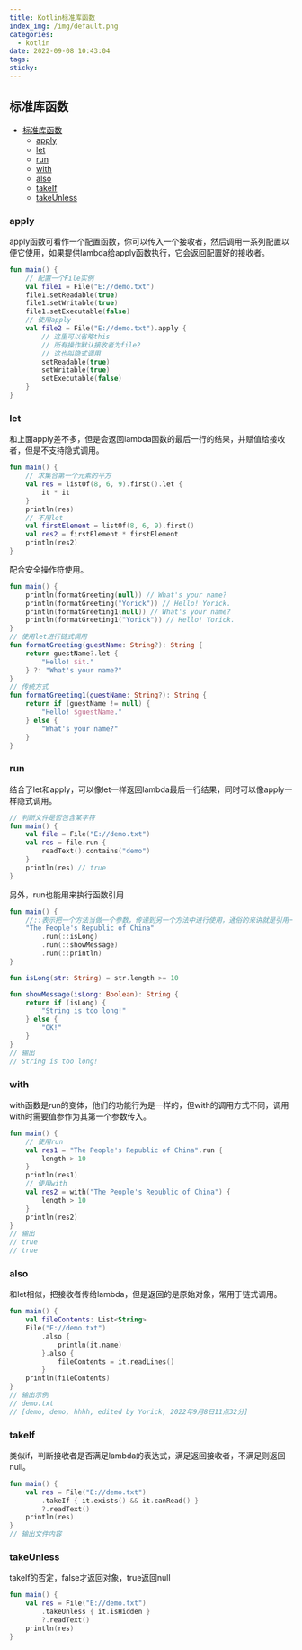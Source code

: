 ```yaml
---
title: Kotlin标准库函数
index_img: /img/default.png
categories: 
  - kotlin
date: 2022-09-08 10:43:04
tags: 
sticky: 
---
```


## 标准库函数

- [标准库函数](#标准库函数)
  - [apply](#apply)
  - [let](#let)
  - [run](#run)
  - [with](#with)
  - [also](#also)
  - [takeIf](#takeif)
  - [takeUnless](#takeunless)

### apply

apply函数可看作一个配置函数，你可以传入一个接收者，然后调用一系列配置以便它使用，如果提供lambda给apply函数执行，它会返回配置好的接收者。

```kotlin
fun main() {
    // 配置一个File实例
    val file1 = File("E://demo.txt")
    file1.setReadable(true)
    file1.setWritable(true)
    file1.setExecutable(false)
    // 使用apply
    val file2 = File("E://demo.txt").apply {
        // 这里可以省略this
        // 所有操作默认接收者为file2
        // 这也叫隐式调用
        setReadable(true)
        setWritable(true)
        setExecutable(false)
    }
}
```
### let
和上面apply差不多，但是会返回lambda函数的最后一行的结果，并赋值给接收者，但是不支持隐式调用。
```kotlin
fun main() {
    // 求集合第一个元素的平方
    val res = listOf(8, 6, 9).first().let {
        it * it
    }
    println(res)
    // 不用let
    val firstElement = listOf(8, 6, 9).first()
    val res2 = firstElement * firstElement
    println(res2)
}
```
配合安全操作符使用。
```kotlin
fun main() {
    println(formatGreeting(null)) // What's your name?
    println(formatGreeting("Yorick")) // Hello! Yorick.
    println(formatGreeting1(null)) // What's your name?
    println(formatGreeting1("Yorick")) // Hello! Yorick.
}
// 使用let进行链式调用
fun formatGreeting(guestName: String?): String {
    return guestName?.let {
        "Hello! $it."
    } ?: "What's your name?"
}
// 传统方式
fun formatGreeting1(guestName: String?): String {
    return if (guestName != null) {
        "Hello! $guestName."
    } else {
        "What's your name?"
    }
}
```
### run

结合了let和apply，可以像let一样返回lambda最后一行结果，同时可以像apply一样隐式调用。

```kotlin
// 判断文件是否包含某字符
fun main() {
    val file = File("E://demo.txt")
    val res = file.run {
        readText().contains("demo")
    }
    println(res) // true
}
```

另外，run也能用来执行函数引用

```kotlin
fun main() {
    //::表示把一个方法当做一个参数，传递到另一个方法中进行使用，通俗的来讲就是引用一个方法。
    "The People's Republic of China"
        .run(::isLong)
        .run(::showMessage)
        .run(::println)
}

fun isLong(str: String) = str.length >= 10

fun showMessage(isLong: Boolean): String {
    return if (isLong) {
        "String is too long!"
    } else {
        "OK!"
    }
}
// 输出
// String is too long!
```

### with

with函数是run的变体，他们的功能行为是一样的，但with的调用方式不同，调用with时需要值参作为其第一个参数传入。


```kt
fun main() {
    // 使用run
    val res1 = "The People's Republic of China".run {
        length > 10
    }
    println(res1)
    // 使用with
    val res2 = with("The People's Republic of China") {
        length > 10
    }
    println(res2)
}
// 输出
// true
// true
```

### also

和let相似，把接收者传给lambda，但是返回的是原始对象，常用于链式调用。

```kt
fun main() {
    val fileContents: List<String>
    File("E://demo.txt")
        .also {
            println(it.name)
        }.also {
            fileContents = it.readLines()
        }
    println(fileContents)
}
// 输出示例
// demo.txt
// [demo, demo, hhhh, edited by Yorick, 2022年9月8日11点32分]
```

### takeIf

类似if，判断接收者是否满足lambda的表达式，满足返回接收者，不满足则返回null。
```kt
fun main() {
    val res = File("E://demo.txt")
        .takeIf { it.exists() && it.canRead() }
        ?.readText()
    println(res)
}
// 输出文件内容
```

### takeUnless

takeIf的否定，false才返回对象，true返回null

```kotlin
fun main() {
    val res = File("E://demo.txt")
        .takeUnless { it.isHidden }
        ?.readText()
    println(res)
}
```